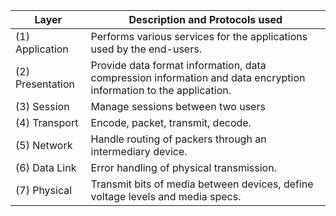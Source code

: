 
| Layer            | Description and Protocols used                                                                                    |
|------------------|-------------------------------------------------------------------------------------------------------------------|
| (1) Application  | Performs various services for the applications used by the end-users.                                             |
| (2) Presentation | Provide data format information, data compression information and data encryption information to the application. |
| (3) Session      | Manage sessions between two users                                                                                 |
| (4) Transport    | Encode, packet, transmit, decode.                                                                                 |
| (5) Network      | Handle routing of packers through an intermediary device.                                                         |
| (6) Data Link    | Error handling of physical transmission.                                                                          |
| (7) Physical     | Transmit bits of media between devices, define voltage levels and media specs.                                    |
	